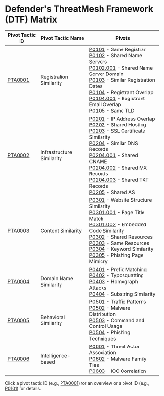 # Defender's ThreatMesh Framework (DTF) Matrix

| Pivot Tactic ID         | Pivot Tactic Name          | Pivots                                                                     |
|-------------------------|----------------------------|----------------------------------------------------------------------------|
| [PTA0001](pivot-tactics/PTA0001/main.md) | Registration Similarity    | [P0101](pivots/P0101.md) - Same Registrar<br>[P0102](pivots/P0102.md) - Shared Name Servers<br>    [P0102.001](pivots/P0102.001.md) - Shared Name Server Domain<br>[P0103](pivots/P0103.md) - Similar Registration Dates<br>[P0104](pivots/P0104.md) - Registrant Overlap<br>    [P0104.001](pivots/P0104.001.md) - Registrant Email Overlap<br>[P0105](pivots/P0105.md) - Same TLD |
| [PTA0002](pivot-tactics/PTA0002/main.md) | Infrastructure Similarity  | [P0201](pivots/P0201.md) - IP Address Overlap<br>[P0202](pivots/P0202.md) - Shared Hosting<br>[P0203](pivots/P0203.md) - SSL Certificate Similarity<br>[P0204](pivots/P0204.md) - Similar DNS Records<br>    [P0204.001](pivots/P0204.001.md) - Shared CNAME<br>    [P0204.002](pivots/P0204.002.md) - Shared MX Records<br>    [P0204.003](pivots/P0204.003.md) - Shared TXT Records<br>[P0205](pivots/P0205.md) - Shared AS |
| [PTA0003](pivot-tactics/PTA0003/main.md) | Content Similarity         | [P0301](pivots/P0301.md) - Website Structure Similarity<br>    [P0301.001](pivots/P0301.001.md) - Page Title Match<br>    [P0301.002](pivots/P0301.002.md) - Embedded Code Similarity<br>[P0302](pivots/P0302.md) - Shared Resources<br>[P0303](pivots/P0303.md) - Same Resources<br>[P0304](pivots/P0304.md) - Keyword Similarity<br>[P0305](pivots/P0305.md) - Phishing Page Mimicry |
| [PTA0004](pivot-tactics/PTA0004/main.md) | Domain Name Similarity     | [P0401](pivots/P0401.md) - Prefix Matching<br>[P0402](pivots/P0402.md) - Typosquatting<br>[P0403](pivots/P0403.md) - Homograph Attacks<br>[P0404](pivots/P0404.md) - Substring Similarity |
| [PTA0005](pivot-tactics/PTA0005/main.md) | Behavioral Similarity      | [P0501](pivots/P0501.md) - Traffic Patterns<br>[P0502](pivots/P0502.md) - Malware Distribution<br>[P0503](pivots/P0503.md) - Command and Control Usage<br>[P0504](pivots/P0504.md) - Phishing Techniques |
| [PTA0006](pivot-tactics/PTA0006/main.md) | Intelligence-based         | [P0601](pivots/P0601.md) - Threat Actor Association<br>[P0602](pivots/P0602.md) - Malware Family Ties<br>[P0603](pivots/P0603.md) - IOC Correlation |

Click a pivot tactic ID (e.g., [PTA0001](pivot-tactics/PTA0001/main.md)) for an overview or a pivot ID (e.g., [P0101](pivots/P0101.md)) for details.